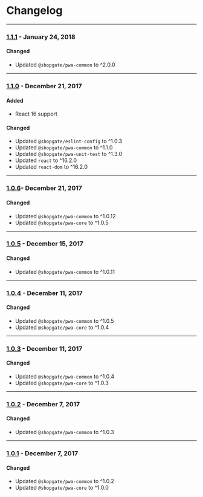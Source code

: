 
# Changelog
---
### [1.1.1](https://github.com/shopgate/pwa-webcheckout-shopify/compare/v1.1.0...v1.1.1) - January 24, 2018
#### Changed
- Updated `@shopgate/pwa-common` to ^2.0.0
---

### [1.1.0](https://github.com/shopgate/pwa-webcheckout-shopify/compare/v1.0.6...v1.1.0) - December 21, 2017

#### Added
- React 16 support

#### Changed
- Updated `@shopgate/eslint-config` to ^1.0.3
- Updated `@shopgate/pwa-common` to ^1.1.0
- Updated `@shopgate/pwa-unit-test` to ^1.3.0
- Updated `react` to ^16.2.0
- Updated `react-dom` to ^16.2.0

---

### [1.0.6](https://github.com/shopgate/pwa-webcheckout-shopify/compare/v1.0.5...v1.0.6)- December 21, 2017

#### Changed
- Updated `@shopgate/pwa-common` to ^1.0.12
- Updated `@shopgate/pwa-core` to ^1.0.5

---

### [1.0.5](https://github.com/shopgate/pwa-webcheckout-shopify/compare/v1.0.4...v1.0.5) - December 15, 2017

#### Changed
- Updated `@shopgate/pwa-common` to ^1.0.11

---

### [1.0.4](https://github.com/shopgate/pwa-webcheckout-shopify/compare/v1.0.3...v1.0.4) - December 11, 2017

#### Changed
- Updated `@shopgate/pwa-common` to ^1.0.5
- Updated `@shopgate/pwa-core` to ^1.0.4

---

### [1.0.3](https://github.com/shopgate/pwa-webcheckout-shopify/compare/v1.0.2...v1.0.3) - December 11, 2017

#### Changed
- Updated `@shopgate/pwa-common` to ^1.0.4
- Updated `@shopgate/pwa-core` to ^1.0.3

---

### [1.0.2](https://github.com/shopgate/pwa-webcheckout-shopify/compare/v1.0.1...v1.0.2) - December 7, 2017

#### Changed
- Updated `@shopgate/pwa-common` to ^1.0.3

---

### [1.0.1](https://github.com/shopgate/pwa-webcheckout-shopify/compare/v1.0.0...v1.0.1) - December 7, 2017

#### Changed
- Updated `@shopgate/pwa-common` to ^1.0.2
- Updated `@shopgate/pwa-core` to ^1.0.0
